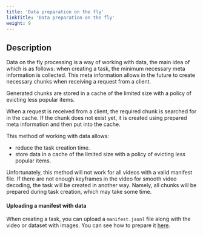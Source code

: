 ```yaml
---
title: 'Data preparation on the fly'
linkTitle: 'Data preparation on the fly'
weight: 9
---
```


<!--lint disable heading-style-->

## Description

Data on the fly processing is a way of working with data, the main idea of which is as follows: when creating a task,
the minimum necessary meta information is collected. This meta information allows in the future to create necessary
chunks when receiving a request from a client.

Generated chunks are stored in a cache of the limited size with a policy of evicting less popular items.

When a request is received from a client, the required chunk is searched for in the cache. If the chunk does not exist
yet, it is created using prepared meta information and then put into the cache.

This method of working with data allows:

- reduce the task creation time.
- store data in a cache of the limited size with a policy of evicting less popular items.

Unfortunately, this method will not work for all videos with a valid manifest file. If there are not enough keyframes
in the video for smooth video decoding, the task will be created in another way. Namely, all chunks will be prepared
during task creation, which may take some time.

#### Uploading a manifest with data

When creating a task, you can upload a `manifest.jsonl` file along with the video or dataset with images.
You can see how to prepare it [here](/docs/for-developers/dataset_manifest/).
